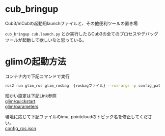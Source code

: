 # cub_bringup
Cub3/mCubの起動用launchファイルと、その他便利ツールの置き場

`cub_bringup cub.launch.py` とか実行したらCub3の全てのプロセスやデバッグツールが起動して欲しいなと思っている。



# glimの起動方法
コンテナ内で下記コマンドで実行
``` bash
ros2 run glim_ros glim_rosbag  {rosbagファイル} --ros-args -p config_path:=/home/cub/colcon_ws/src/cub/cub_bringup/params/glim_params/
```
細かい設定は下記Link参照  
[glim/quickstart](https://koide3.github.io/glim/quickstart.html)  
[glim/parameters](https://koide3.github.io/glim/parameters.html)

環境に応じて下記ファイルのimu, pointcloudのトピック名を修正してください。  
[config_ros.json](/ros/cub_bringup/params/glim_params/config_ros.json)